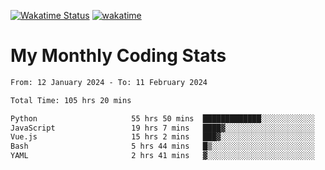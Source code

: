 [![Wakatime Status](https://github.com/noopurphalak/noopurphalak/workflows/wakatime-status-update/badge.svg)](https://github.com/noopurphalak/noopurphalak/actions/workflows/main.yml)
[![wakatime](https://wakatime.com/badge/user/80ace140-ef40-4fdd-b8ed-f3be3d2e1aea.svg)](https://wakatime.com/@80ace140-ef40-4fdd-b8ed-f3be3d2e1aea)

# My Monthly Coding Stats

<!--START_SECTION:waka-->

```txt
From: 12 January 2024 - To: 11 February 2024

Total Time: 105 hrs 20 mins

Python                     55 hrs 50 mins  █████████████░░░░░░░░░░░░   52.57 %
JavaScript                 19 hrs 7 mins   ████▓░░░░░░░░░░░░░░░░░░░░   18.00 %
Vue.js                     15 hrs 2 mins   ███▓░░░░░░░░░░░░░░░░░░░░░   14.16 %
Bash                       5 hrs 44 mins   █▒░░░░░░░░░░░░░░░░░░░░░░░   05.41 %
YAML                       2 hrs 41 mins   ▓░░░░░░░░░░░░░░░░░░░░░░░░   02.53 %
```

<!--END_SECTION:waka-->
